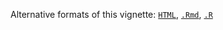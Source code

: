 Alternative formats of this vignette:
[`HTML`](https://htmlpreview.github.io/?https://raw.githubusercontent.com/tgirke/CSHL_RNAseq/gh-pages/_vignettes/03_Rbasics/Rbasics.html),
[`.Rmd`](https://raw.githubusercontent.com/tgirke/CSHL_RNAseq/gh-pages/_vignettes/03_Rbasics/Rbasics.Rmd),
[`.R`](https://raw.githubusercontent.com/tgirke/CSHL_RNAseq/gh-pages/_vignettes/03_Rbasics/Rbasics.R)

